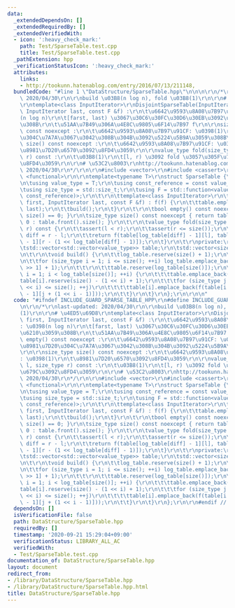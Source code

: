 ```yaml
---
data:
  _extendedDependsOn: []
  _extendedRequiredBy: []
  _extendedVerifiedWith:
  - icon: ':heavy_check_mark:'
    path: Test/SparseTable.test.cpp
    title: Test/SparseTable.test.cpp
  _pathExtension: hpp
  _verificationStatusIcon: ':heavy_check_mark:'
  attributes:
    links:
    - http://tookunn.hatenablog.com/entry/2016/07/13/211148,
  bundledCode: "#line 1 \"DataStructure/SparseTable.hpp\"\n\n\n\r\n/*\r\nlast-updated:\
    \ 2020/04/30\r\n\r\nbuild \u03B8(n log n), fold \u03B8(1)\r\n\r\n# \u4ED5\u69D8\
    \r\ntemplate<class InputIterator>\r\nDisjointSparseTable(InputIterator first,\
    \ InputIterator last, const F &f) :\r\n\t\u6642\u9593\u8A08\u7B97\u91CF: \u0398\
    (n log n)\r\n\t[farst, last) \u3067\u30C6\u30FC\u30D6\u30EB\u3092\u4F5C\u6210\u3059\
    \u308B\r\n\t\u51AA\u7B49\u306A\u4E8C\u9805\u6F14\u7B97 f\r\n\r\nsize_type empty()\
    \ const noexcept :\r\n\t\u6642\u9593\u8A08\u7B97\u91CF: \u0398(1)\r\n\t\u8981\u7D20\
    \u304C\u7A7A\u3067\u3042\u308B\u304B\u3092\u5224\u5B9A\u3059\u308B\r\n\r\nsize_type\
    \ size() const noexcept :\r\n\t\u6642\u9593\u8A08\u7B97\u91CF: \u0398(1)\r\n\t\
    \u8981\u7D20\u6570\u3092\u8FD4\u3059\r\n\r\nvalue_type fold(size_type l, size_type\
    \ r) const :\r\n\t\u03B8(1)\r\n\t[l, r) \u3092 fold \u3057\u305F\u7D50\u679C\u3092\
    \u8FD4\u3059\r\n\r\n# \u53C2\u8003\r\nhttp://tookunn.hatenablog.com/entry/2016/07/13/211148,\
    \ 2020/04/30\r\n*/\r\n\r\n#include <vector>\r\n#include <cassert>\r\n#include\
    \ <functional>\r\n\r\ntemplate<typename T>\r\nstruct SparseTable {\r\npublic:\r\
    \n\tusing value_type = T;\r\n\tusing const_reference = const value_type &;\r\n\
    \tusing size_type = std::size_t;\r\n\tusing F = std::function<value_type(const_reference,\
    \ const_reference)>;\r\n\t\r\n\ttemplate<class InputIterator>\r\n\tSparseTable(InputIterator\
    \ first, InputIterator last, const F &f) : f(f) {\r\n\t\ttable.emplace_back(first,\
    \ last);\r\n\t\tbuild();\r\n\t}\r\n\t\r\n\tbool empty() const noexcept { return\
    \ size() == 0; }\r\n\tsize_type size() const noexcept { return table.empty() ?\
    \ 0 : table.front().size(); }\r\n\t\r\n\tvalue_type fold(size_type l, size_type\
    \ r) const {\r\n\t\tassert(l < r);\r\n\t\tassert(r <= size());\r\n\t\tsize_type\
    \ diff = r - l;\r\n\t\treturn f(table[log_table[diff] - 1][l], table[log_table[diff]\
    \ - 1][r - (1 << log_table[diff] - 1)]);\r\n\t}\r\n\t\r\nprivate:\r\n\tF f;\r\n\
    \tstd::vector<std::vector<value_type>> table;\r\n\tstd::vector<size_type> log_table;\r\
    \n\t\r\n\tvoid build() {\r\n\t\tlog_table.reserve(size() + 1);\r\n\t\tlog_table.emplace_back(0);\r\
    \n\t\tfor (size_type i = 1; i <= size(); ++i) log_table.emplace_back(log_table[i\
    \ >> 1] + 1);\r\n\t\t\r\n\t\ttable.reserve(log_table[size()]);\r\n\t\tfor (size_type\
    \ i = 1; i < log_table[size()]; ++i) {\r\n\t\t\ttable.emplace_back();\r\n\t\t\t\
    table[i].reserve(size() - (1 << i) + 1);\r\n\t\t\tfor (size_type j = 0; j + (1\
    \ << i) <= size(); ++j)\r\n\t\t\t\ttable[i].emplace_back(f(table[i - 1][j], table[i\
    \ - 1][j + (1 << i - 1)]));\r\n\t\t}\r\n\t}\r\n};\r\n\r\n\n"
  code: "#ifndef INCLUDE_GUARD_SPARSE_TABLE_HPP\r\n#define INCLUDE_GUARD_SPARSE_TABLE_HPP\r\
    \n\r\n/*\r\nlast-updated: 2020/04/30\r\n\r\nbuild \u03B8(n log n), fold \u03B8\
    (1)\r\n\r\n# \u4ED5\u69D8\r\ntemplate<class InputIterator>\r\nDisjointSparseTable(InputIterator\
    \ first, InputIterator last, const F &f) :\r\n\t\u6642\u9593\u8A08\u7B97\u91CF\
    : \u0398(n log n)\r\n\t[farst, last) \u3067\u30C6\u30FC\u30D6\u30EB\u3092\u4F5C\
    \u6210\u3059\u308B\r\n\t\u51AA\u7B49\u306A\u4E8C\u9805\u6F14\u7B97 f\r\n\r\nsize_type\
    \ empty() const noexcept :\r\n\t\u6642\u9593\u8A08\u7B97\u91CF: \u0398(1)\r\n\t\
    \u8981\u7D20\u304C\u7A7A\u3067\u3042\u308B\u304B\u3092\u5224\u5B9A\u3059\u308B\
    \r\n\r\nsize_type size() const noexcept :\r\n\t\u6642\u9593\u8A08\u7B97\u91CF\
    : \u0398(1)\r\n\t\u8981\u7D20\u6570\u3092\u8FD4\u3059\r\n\r\nvalue_type fold(size_type\
    \ l, size_type r) const :\r\n\t\u03B8(1)\r\n\t[l, r) \u3092 fold \u3057\u305F\u7D50\
    \u679C\u3092\u8FD4\u3059\r\n\r\n# \u53C2\u8003\r\nhttp://tookunn.hatenablog.com/entry/2016/07/13/211148,\
    \ 2020/04/30\r\n*/\r\n\r\n#include <vector>\r\n#include <cassert>\r\n#include\
    \ <functional>\r\n\r\ntemplate<typename T>\r\nstruct SparseTable {\r\npublic:\r\
    \n\tusing value_type = T;\r\n\tusing const_reference = const value_type &;\r\n\
    \tusing size_type = std::size_t;\r\n\tusing F = std::function<value_type(const_reference,\
    \ const_reference)>;\r\n\t\r\n\ttemplate<class InputIterator>\r\n\tSparseTable(InputIterator\
    \ first, InputIterator last, const F &f) : f(f) {\r\n\t\ttable.emplace_back(first,\
    \ last);\r\n\t\tbuild();\r\n\t}\r\n\t\r\n\tbool empty() const noexcept { return\
    \ size() == 0; }\r\n\tsize_type size() const noexcept { return table.empty() ?\
    \ 0 : table.front().size(); }\r\n\t\r\n\tvalue_type fold(size_type l, size_type\
    \ r) const {\r\n\t\tassert(l < r);\r\n\t\tassert(r <= size());\r\n\t\tsize_type\
    \ diff = r - l;\r\n\t\treturn f(table[log_table[diff] - 1][l], table[log_table[diff]\
    \ - 1][r - (1 << log_table[diff] - 1)]);\r\n\t}\r\n\t\r\nprivate:\r\n\tF f;\r\n\
    \tstd::vector<std::vector<value_type>> table;\r\n\tstd::vector<size_type> log_table;\r\
    \n\t\r\n\tvoid build() {\r\n\t\tlog_table.reserve(size() + 1);\r\n\t\tlog_table.emplace_back(0);\r\
    \n\t\tfor (size_type i = 1; i <= size(); ++i) log_table.emplace_back(log_table[i\
    \ >> 1] + 1);\r\n\t\t\r\n\t\ttable.reserve(log_table[size()]);\r\n\t\tfor (size_type\
    \ i = 1; i < log_table[size()]; ++i) {\r\n\t\t\ttable.emplace_back();\r\n\t\t\t\
    table[i].reserve(size() - (1 << i) + 1);\r\n\t\t\tfor (size_type j = 0; j + (1\
    \ << i) <= size(); ++j)\r\n\t\t\t\ttable[i].emplace_back(f(table[i - 1][j], table[i\
    \ - 1][j + (1 << i - 1)]));\r\n\t\t}\r\n\t}\r\n};\r\n\r\n#endif // INCLUDE_GUARD_SPARSE_TABLE_HPP"
  dependsOn: []
  isVerificationFile: false
  path: DataStructure/SparseTable.hpp
  requiredBy: []
  timestamp: '2020-09-21 15:29:04+09:00'
  verificationStatus: LIBRARY_ALL_AC
  verifiedWith:
  - Test/SparseTable.test.cpp
documentation_of: DataStructure/SparseTable.hpp
layout: document
redirect_from:
- /library/DataStructure/SparseTable.hpp
- /library/DataStructure/SparseTable.hpp.html
title: DataStructure/SparseTable.hpp
---
```

